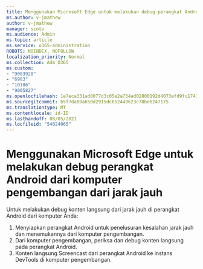 ```yaml
---
title: Menggunakan Microsoft Edge untuk melakukan debug perangkat Android dari komputer pengembangan dari jarak jauh
ms.author: v-jmathew
author: v-jmathew
manager: scotv
ms.audience: Admin
ms.topic: article
ms.service: o365-administration
ROBOTS: NOINDEX, NOFOLLOW
localization_priority: Normal
ms.collection: Adm_O365
ms.custom:
- "9003928"
- "6983"
- "10186"
- "9005827"
ms.openlocfilehash: 1e7eca331ad0077d3c05e2a734ad02800192d4073efd9fc17431e11b7e691883
ms.sourcegitcommit: b5f7da89a650d2915dc652449623c78be6247175
ms.translationtype: MT
ms.contentlocale: id-ID
ms.lasthandoff: 08/05/2021
ms.locfileid: "54024065"
---
```

# <a name="use-microsoft-edge-to-remotely-debug-an-android-device-from-a-development-computer"></a>Menggunakan Microsoft Edge untuk melakukan debug perangkat Android dari komputer pengembangan dari jarak jauh

Untuk melakukan debug konten langsung dari jarak jauh di perangkat Android dari komputer Anda:

1. Menyiapkan perangkat Android untuk penelusuran kesalahan jarak jauh dan menemukannya dari komputer pengembangan.
2. Dari komputer pengembangan, periksa dan debug konten langsung pada perangkat Android.
3. Konten langsung Screencast dari perangkat Android ke instans DevTools di komputer pengembangan.
